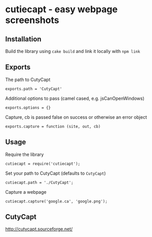 # cutiecapt - easy webpage screenshots

## Installation
Build the library using ```cake build``` and link it locally with ```npm link```

## Exports
The path to CutyCapt

```exports.path = 'CutyCapt'```

Additional options to pass (camel cased, e.g. jsCanOpenWindows)

```exports.options = {}```

Capture, cb is passed false on success or otherwise an error object

```exports.capture = function (site, out, cb)```

## Usage
Require the library

```cutiecapt = require('cutiecapt');```

Set your path to CutyCapt (defaults to ```CutyCapt```)

```cutiecapt.path = './CutyCapt';```

Capture a webpage

```cutiecapt.capture('google.ca', 'google.png');```

## CutyCapt
http://cutycapt.sourceforge.net/